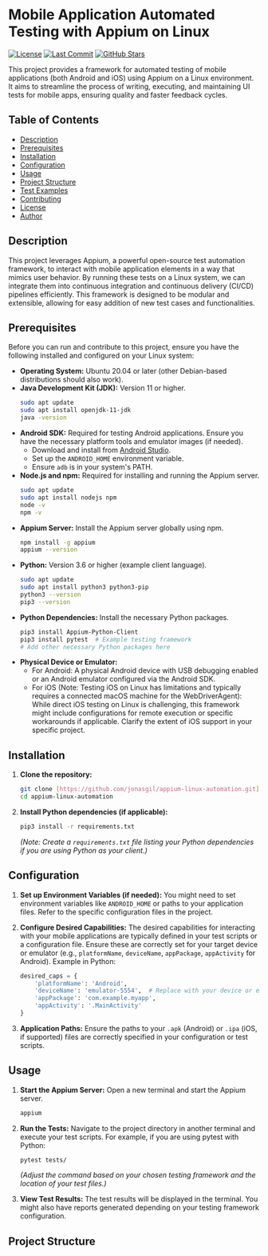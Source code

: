 # Mobile Application Automated Testing with Appium on Linux

[![License](https://img.shields.io/badge/License-MIT-yellow.svg)](https://opensource.org/licenses/MIT)
[![Last Commit](https://img.shields.io/github/last-commit/jonasgil/appium-linux-automation.svg)](https://github.com/jonasgil/appium-linux-automation/commits/main)
[![GitHub Stars](https://img.shields.io/github/stars/jonasgil/appium-linux-automation.svg?style=social)](https://github.com/jonasgil/appium-linux-automation/stargazers)

This project provides a framework for automated testing of mobile applications (both Android and iOS) using Appium on a Linux environment. It aims to streamline the process of writing, executing, and maintaining UI tests for mobile apps, ensuring quality and faster feedback cycles.

## Table of Contents

- [Description](#description)
- [Prerequisites](#prerequisites)
- [Installation](#installation)
- [Configuration](#configuration)
- [Usage](#usage)
- [Project Structure](#project-structure)
- [Test Examples](#test-examples)
- [Contributing](#contributing)
- [License](#license)
- [Author](#author)

## Description

This project leverages Appium, a powerful open-source test automation framework, to interact with mobile application elements in a way that mimics user behavior. By running these tests on a Linux system, we can integrate them into continuous integration and continuous delivery (CI/CD) pipelines efficiently. This framework is designed to be modular and extensible, allowing for easy addition of new test cases and functionalities.

## Prerequisites

Before you can run and contribute to this project, ensure you have the following installed and configured on your Linux system:

* **Operating System:** Ubuntu 20.04 or later (other Debian-based distributions should also work).
* **Java Development Kit (JDK):** Version 11 or higher.
    ```bash
    sudo apt update
    sudo apt install openjdk-11-jdk
    java -version
    ```
* **Android SDK:** Required for testing Android applications. Ensure you have the necessary platform tools and emulator images (if needed).
    * Download and install from [Android Studio](https://developer.android.com/studio).
    * Set up the `ANDROID_HOME` environment variable.
    * Ensure `adb` is in your system's PATH.
* **Node.js and npm:** Required for installing and running the Appium server.
    ```bash
    sudo apt update
    sudo apt install nodejs npm
    node -v
    npm -v
    ```
* **Appium Server:** Install the Appium server globally using npm.
    ```bash
    npm install -g appium
    appium --version
    ```
* **Python:** Version 3.6 or higher (example client language).
    ```bash
    sudo apt update
    sudo apt install python3 python3-pip
    python3 --version
    pip3 --version
    ```
* **Python Dependencies:** Install the necessary Python packages.
    ```bash
    pip3 install Appium-Python-Client
    pip3 install pytest  # Example testing framework
    # Add other necessary Python packages here
    ```
* **Physical Device or Emulator:**
    * For Android: A physical Android device with USB debugging enabled or an Android emulator configured via the Android SDK.
    * For iOS (Note: Testing iOS on Linux has limitations and typically requires a connected macOS machine for the WebDriverAgent): While direct iOS testing on Linux is challenging, this framework might include configurations for remote execution or specific workarounds if applicable. Clarify the extent of iOS support in your specific project.

## Installation

1.  **Clone the repository:**
    ```bash
    git clone [https://github.com/jonasgil/appium-linux-automation.git](https://github.com/jonasgil/appium-linux-automation.git)
    cd appium-linux-automation
    ```

2.  **Install Python dependencies (if applicable):**
    ```bash
    pip3 install -r requirements.txt
    ```
    *(Note: Create a `requirements.txt` file listing your Python dependencies if you are using Python as your client.)*

## Configuration

1.  **Set up Environment Variables (if needed):**
    You might need to set environment variables like `ANDROID_HOME` or paths to your application files. Refer to the specific configuration files in the project.

2.  **Configure Desired Capabilities:**
    The desired capabilities for interacting with your mobile applications are typically defined in your test scripts or a configuration file. Ensure these are correctly set for your target device or emulator (e.g., `platformName`, `deviceName`, `appPackage`, `appActivity` for Android). Example in Python:
    ```python
    desired_caps = {
        'platformName': 'Android',
        'deviceName': 'emulator-5554',  # Replace with your device or emulator name
        'appPackage': 'com.example.myapp',
        'appActivity': '.MainActivity'
    }
    ```

3.  **Application Paths:**
    Ensure the paths to your `.apk` (Android) or `.ipa` (iOS, if supported) files are correctly specified in your configuration or test scripts.

## Usage

1.  **Start the Appium Server:**
    Open a new terminal and start the Appium server.
    ```bash
    appium
    ```

2.  **Run the Tests:**
    Navigate to the project directory in another terminal and execute your test scripts. For example, if you are using pytest with Python:
    ```bash
    pytest tests/
    ```
    *(Adjust the command based on your chosen testing framework and the location of your test files.)*

3.  **View Test Results:**
    The test results will be displayed in the terminal. You might also have reports generated depending on your testing framework configuration.

## Project Structure
